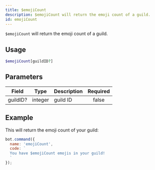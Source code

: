 ```yaml
---
title: $emojiCount 
description: $emojiCount will return the emoji count of a guild.
id: emojiCount
---
```


`$emojiCount` will return the emoji count of a guild.

## Usage

```php
$emojiCount[guildID?]
```

## Parameters 


| Field    | Type    | Description | Required |
| -------- | ------- | ----------- |:--------:|
| guildID? | integer | guild ID    |    false    |

## Example

This will return the emoji count of your guild:

```javascript
bot.command({
  name: 'emojiCount',
  code: `
  You have $emojiCount emojis in your guild!
  `
});
```